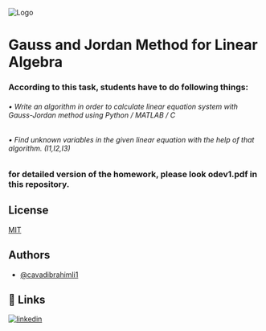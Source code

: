 
![Logo](https://upload.wikimedia.org/wikipedia/commons/thumb/2/2f/Linear_subspaces_with_shading.svg/1200px-Linear_subspaces_with_shading.svg.png)

# Gauss and Jordan Method for Linear Algebra


### According to this task, students have to do following things: 
###### • Write an algorithm in order to calculate linear equation system with Gauss-Jordan method using Python / MATLAB / C
###### • Find unknown variables in the given linear equation with the help of that algorithm. (I1,I2,I3)


### for detailed version of the homework, please look odev1.pdf in this repository.



## License

[MIT](https://choosealicense.com/licenses/mit/)


## Authors

- [@cavadibrahimli1](https://www.github.com/cavadibrahimli1)


## 🔗 Links

[![linkedin](https://img.shields.io/badge/linkedin-0A66C2?style=for-the-badge&logo=linkedin&logoColor=white)](https://www.linkedin.com/in/cavadibrahimli/)


